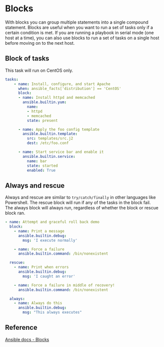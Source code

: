 # Blocks
With blocks you can group multiple statements into a single compound statement.
Blocks are useful when you want to run a set of tasks only if a certain condition is met.
If you are running a playbook in serial mode (one host at a time), you can also use blocks to run a set of tasks on a single host before moving on to the next host.

## Block of tasks
This task will run on CentOS only.
```yaml
tasks:
    - name: Install, configure, and start Apache
      when: ansible_facts['distribution'] == 'CentOS'
      block:
      - name: Install httpd and memcached
        ansible.builtin.yum:
          name:
          - httpd
          - memcached
          state: present

      - name: Apply the foo config template
        ansible.builtin.template:
          src: templates/src.j2
          dest: /etc/foo.conf

      - name: Start service bar and enable it
        ansible.builtin.service:
          name: bar
          state: started
          enabled: True
```

## Always and rescue
Always and rescue are similar to `try/catch/finally` in other languages like Powershell.
The rescue block will run if any of the tasks in the block fail.
The always block will always run, regardless of whether the block or rescue block ran.

```yaml
- name: Attempt and graceful roll back demo
  block:
    - name: Print a message
      ansible.builtin.debug:
        msg: 'I execute normally'

    - name: Force a failure
      ansible.builtin.command: /bin/nonexistent

  rescue:
    - name: Print when errors
      ansible.builtin.debug:
        msg: 'I caught an error'

    - name: Force a failure in middle of recovery!
      ansible.builtin.command: /bin/nonexistent

  always:
    - name: Always do this
      ansible.builtin.debug:
        msg: "This always executes"
```

## Reference
[Ansible docs - Blocks](https://docs.ansible.com/ansible/latest/user_guide/playbooks_blocks.html)
